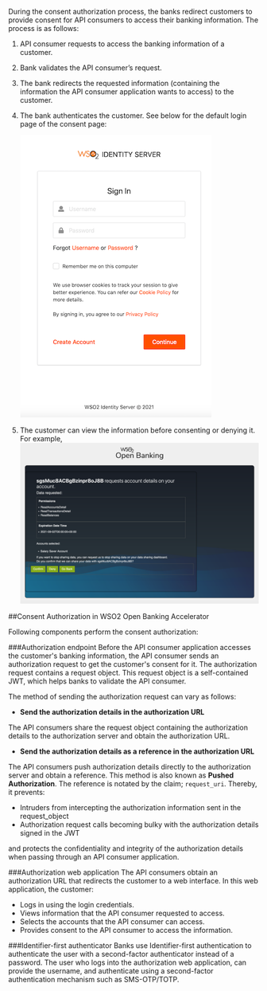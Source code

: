 During the consent authorization process, the banks redirect customers to provide consent for API consumers to access 
their banking information. The process is as follows:

1. API consumer requests to access the banking information of a customer.
2. Bank validates the API consumer’s request.
3. The bank redirects the requested information (containing the information the API consumer application wants to access)
to the customer.
4. The bank authenticates the customer. See below for the default login page of the consent page:
 
    ![login-consent-page](../assets/img/develop/customizing-consent-page/login-of-consent-page.png)
    
5. The customer can view the information before consenting or denying it. For example,
    ![information-consent-page](../assets/img/develop/customizing-consent-page/information-in-the-consent-page.png)
 
##Consent Authorization in WSO2 Open Banking Accelerator

Following components perform the consent authorization:

###Authorization endpoint
Before the API consumer application accesses the customer's banking information, the API consumer sends an authorization 
request to get the customer's consent for it. The authorization request contains a request object. This request object is 
a self-contained JWT, which helps banks to validate the API consumer.

The method of sending the authorization request can vary as follows:

- **Send the authorization details in the authorization URL**

The API consumers share the request object containing the authorization details to the authorization server and obtain the 
authorization URL.

- **Send the authorization details as a reference in the authorization URL**

The API consumers push authorization details directly to the authorization server and obtain a reference. This method is also 
known as **Pushed Authorization**. The reference is notated by the claim; `request_uri`. Thereby, it prevents:
                                                                                         
- Intruders from intercepting the authorization information sent in the request_object
- Authorization request calls becoming bulky with the authorization details signed in the JWT

and protects the confidentiality and integrity of the authorization details when passing through an API consumer application.

###Authorization web application 
The API consumers obtain an authorization URL that redirects the customer to a web interface. In this web application, the customer:

- Logs in using the login credentials. 
- Views information that the API consumer requested to access.
- Selects the accounts that the API consumer can access.
- Provides consent to the API consumer to access the information.

###Identifier-first authenticator
Banks use Identifier-first authentication to authenticate the user with a second-factor authenticator instead of a password. 
The user who logs into the authorization web application, can provide the username, and authenticate using a second-factor 
authentication mechanism such as SMS-OTP/TOTP. 
